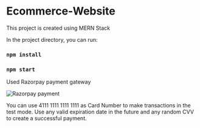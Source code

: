 # Ecommerce-Website
This project is created using MERN Stack

In the project directory, you can run:

### `npm install`

### `npm start`


Used Razorpay payment gateway

![Razorpay payment](https://razorpay.com/docs/assets/images/web-integration/checkout-combined.png)

You can use 4111 1111 1111 1111 as Card Number to make transactions in the test mode. Use any valid expiration date in the future and any random CVV to create a successful payment.

